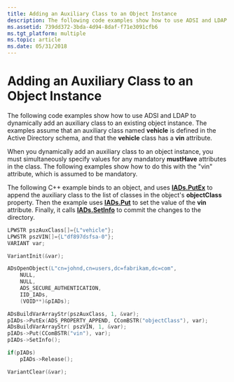 ```yaml
---
title: Adding an Auxiliary Class to an Object Instance
description: The following code examples show how to use ADSI and LDAP to dynamically add an auxiliary class to an existing object instance.
ms.assetid: 739dd372-3bda-4d94-8daf-f71e3091cfb6
ms.tgt_platform: multiple
ms.topic: article
ms.date: 05/31/2018
---
```


# Adding an Auxiliary Class to an Object Instance

The following code examples show how to use ADSI and LDAP to dynamically add an auxiliary class to an existing object instance. The examples assume that an auxiliary class named **vehicle** is defined in the Active Directory schema, and that the **vehicle** class has a **vin** attribute.

When you dynamically add an auxiliary class to an object instance, you must simultaneously specify values for any mandatory **mustHave** attributes in the class. The following examples show how to do this with the "vin" attribute, which is assumed to be mandatory.

The following C++ example binds to an object, and uses [**IADs.PutEx**](/windows/desktop/api/iads/nf-iads-iads-putex) to append the auxiliary class to the list of classes in the object's **objectClass** property. Then the example uses [**IADs.Put**](/windows/desktop/api/iads/nf-iads-iads-put) to set the value of the **vin** attribute. Finally, it calls [**IADs.SetInfo**](/windows/desktop/api/iads/nf-iads-iads-setinfo) to commit the changes to the directory.


```C++
LPWSTR pszAuxClass[]={L"vehicle"};
LPWSTR pszVIN[]={L"df897dsfsa-0"};
VARIANT var;

VariantInit(&var);

ADsOpenObject(L"cn=johnd,cn=users,dc=fabrikam,dc=com", 
    NULL, 
    NULL, 
    ADS_SECURE_AUTHENTICATION, 
    IID_IADs,  
    (VOID**)&pIADs);

ADsBuildVarArrayStr(pszAuxClass, 1, &var);
pIADs->PutEx(ADS_PROPERTY_APPEND, CComBSTR("objectClass"), var);
ADsBuildVarArrayStr( pszVIN, 1, &var);
pIADs->Put(CComBSTR("vin"), var);
pIADs->SetInfo();

if(pIADs)
    pIADs->Release();

VariantClear(&var);
```



 

 